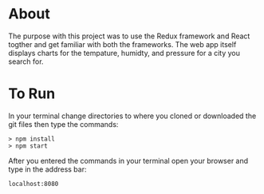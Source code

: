 # About
The purpose with this project was to use the Redux framework and React 
togther and get familiar with both the frameworks. The web app itself displays charts
for the tempature, humidty, and pressure for a city you search for.

# To Run
In your terminal change directories to where you cloned or
downloaded the git files then type the commands: 

```
> npm install
> npm start
```
After you entered the commands in your terminal open your browser and type in the
address bar:

```
localhost:8080
```
